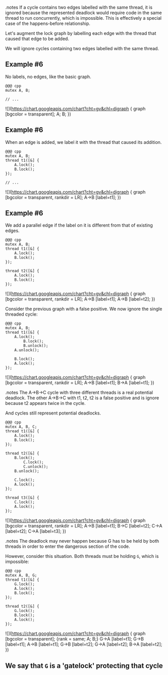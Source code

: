 <!SLIDE>
.notes If a cycle contains two edges labelled with the same thread, it is
ignored because the represented deadlock would require code in the same
thread to run concurrently, which is impossible. This is effectively a
special case of the happens-before relationship.

Let's augment the lock graph by labelling each edge with the thread that
caused that edge to be added.

We will ignore cycles containing two edges labelled with the same thread.


<!SLIDE graph_example>
## Example \#6
No labels, no edges, like the basic graph.

    @@@ cpp
    mutex A, B;

    // ...

![](https://chart.googleapis.com/chart?cht=gv&chl=digraph {
    graph [bgcolor = transparent];
    A; B;
})


<!SLIDE graph_example>
## Example \#6
When an edge is added, we label it with the thread that caused its addition.

    @@@ cpp
    mutex A, B;
    thread t1([&] {
        A.lock();
        B.lock();
    });

    // ...

![](https://chart.googleapis.com/chart?cht=gv&chl=digraph {
    graph [bgcolor = transparent, rankdir = LR];
    A->B [label=t1];
})


<!SLIDE graph_example>
## Example \#6
We add a parallel edge if the label on it is different from that of existing
edges.

    @@@ cpp
    mutex A, B;
    thread t1([&] {
        A.lock();
        B.lock();
    });

    thread t2([&] {
        A.lock();
        B.lock();
    });

![](https://chart.googleapis.com/chart?cht=gv&chl=digraph {
    graph [bgcolor = transparent, rankdir = LR];
    A->B [label=t1];
    A->B [label=t2];
})


<!SLIDE graph_example>
Consider the previous graph with a false positive. We now ignore the single
threaded cycle:

    @@@ cpp
    mutex A, B;
    thread t1([&] {
        A.lock();
            B.lock();
            B.unlock();
        A.unlock();

        B.lock();
        A.lock();
    });

![](https://chart.googleapis.com/chart?cht=gv&chl=digraph {
    graph [bgcolor = transparent, rankdir = LR];
    A->B [label=t1];
    B->A [label=t1];
})


<!SLIDE graph_example source_code_230P>
.notes The A->B->C cycle with three different threads is a real potential
deadlock. The other A->B->C with t1, t2, t2 is a false positive and is ignore
because t2 appears twice in the cycle.

And cycles still represent potential deadlocks.

    @@@ cpp
    mutex A, B, C;
    thread t1([&] {
        A.lock();
        B.lock();
    });

    thread t2([&] {
        B.lock();
            C.lock();
            C.unlock();
        B.unlock();

        C.lock();
        A.lock();
    });

    thread t3([&] {
        C.lock();
        A.lock();
    });

![](https://chart.googleapis.com/chart?cht=gv&chl=digraph {
    graph [bgcolor = transparent, rankdir = LR];
    A->B [label=t1];
    B->C [label=t2];
    C->A [label=t2];
    C->A [label=t3];
})


<!SLIDE graph_example>
.notes The deadlock may never happen because G has to be held by both threads
in order to enter the dangerous section of the code.

However, consider this situation. Both threads must be holding `G`, which
is impossible:

    @@@ cpp
    mutex A, B, G;
    thread t1([&] {
        G.lock();
        A.lock();
        B.lock();
    });

    thread t2([&] {
        G.lock();
        B.lock();
        A.lock();
    });

![](https://chart.googleapis.com/chart?cht=gv&chl=digraph {
    graph [bgcolor = transparent];
    {rank = same; A; B;}
    G->A [label=t1];
    G->B [label=t1];
    A->B [label=t1];
    G->B [label=t2];
    G->A [label=t2];
    B->A [label=t2];
})


<!SLIDE>
## We say that `G` is a 'gatelock' protecting that cycle
